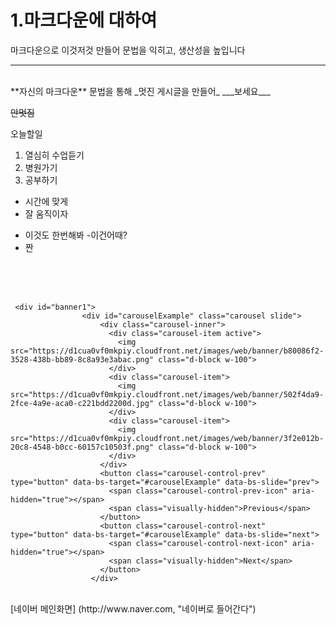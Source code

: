 #  1.마크다운에 대하여

마크다운으로 이것저것 만들어 문법을 익히고, 생산성을 높입니다 

---

<br>
**자신의 마크다운** 문법을 통해 _멋진 게시글을 만들어_ ___보세요___

~~안멋짐~~

오늘할일
1. 열심히 수업듣기
2. 병원가기
3. 공부하기

+ 시간에 맞게
+ 잘 움직이자

- 이것도 한번해봐
  -이건어때?
- 짠


<br><br><br>

~~~
 <div id="banner1">
                <div id="carouselExample" class="carousel slide">
                    <div class="carousel-inner">
                      <div class="carousel-item active">
                        <img src="https://d1cua0vf0mkpiy.cloudfront.net/images/web/banner/b80086f2-3528-438b-bb89-8c8a93e3abac.png" class="d-block w-100">
                      </div>
                      <div class="carousel-item">
                        <img src="https://d1cua0vf0mkpiy.cloudfront.net/images/web/banner/502f4da9-2fce-4a9e-aca0-c221bdd2200d.jpg" class="d-block w-100">
                      </div>
                      <div class="carousel-item">
                        <img src="https://d1cua0vf0mkpiy.cloudfront.net/images/web/banner/3f2e012b-20c8-4548-b0cc-60157c10503f.png" class="d-block w-100">
                      </div>
                    </div>
                    <button class="carousel-control-prev" type="button" data-bs-target="#carouselExample" data-bs-slide="prev">
                      <span class="carousel-control-prev-icon" aria-hidden="true"></span>
                      <span class="visually-hidden">Previous</span>
                    </button>
                    <button class="carousel-control-next" type="button" data-bs-target="#carouselExample" data-bs-slide="next">
                      <span class="carousel-control-next-icon" aria-hidden="true"></span>
                      <span class="visually-hidden">Next</span>
                    </button>
                  </div>
~~~






<br>
[네이버 메인화면] (http://www.naver.com, "네이버로 들어간다")





